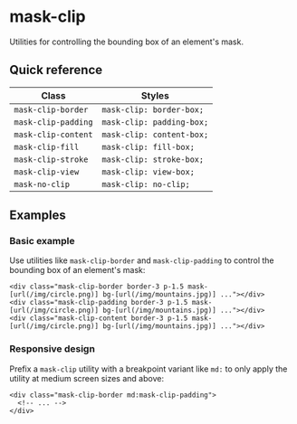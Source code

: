 # mask-clip

Utilities for controlling the bounding box of an element's mask.

## Quick reference

| Class               | Styles                    |
|---------------------|---------------------------|
| `mask-clip-border`  | `mask-clip: border-box;`  |
| `mask-clip-padding` | `mask-clip: padding-box;` |
| `mask-clip-content` | `mask-clip: content-box;` |
| `mask-clip-fill`    | `mask-clip: fill-box;`    |
| `mask-clip-stroke`  | `mask-clip: stroke-box;`  |
| `mask-clip-view`    | `mask-clip: view-box;`    |
| `mask-no-clip`      | `mask-clip: no-clip;`     |



## Examples

### Basic example

Use utilities like `mask-clip-border` and `mask-clip-padding` to control the bounding box of an element's mask:

```
<div class="mask-clip-border border-3 p-1.5 mask-[url(/img/circle.png)] bg-[url(/img/mountains.jpg)] ..."></div>
<div class="mask-clip-padding border-3 p-1.5 mask-[url(/img/circle.png)] bg-[url(/img/mountains.jpg)] ..."></div>
<div class="mask-clip-content border-3 p-1.5 mask-[url(/img/circle.png)] bg-[url(/img/mountains.jpg)] ..."></div>
```

### Responsive design

Prefix a `mask-clip` utility with a breakpoint variant like `md:` to only apply the utility at medium screen sizes and above:

```
<div class="mask-clip-border md:mask-clip-padding">
  <!-- ... -->
</div>
```

